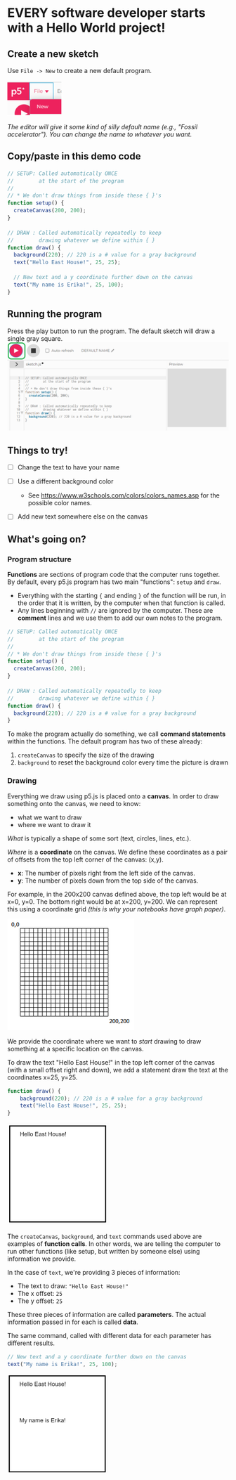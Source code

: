 # EVERY software developer starts with a **Hello World** project!

## Create a new sketch

Use `File -> New` to create a new default program.

![New Sketch](images\NewSketch.png)

*The editor will give it some kind of silly default name (e.g., "Fossil accelerator"). You can change the name to whatever you want.*

## Copy/paste in this demo code
```javascript
// SETUP: Called automatically ONCE 
//        at the start of the program
//
// * We don't draw things from inside these { }'s
function setup() {
  createCanvas(200, 200);
}

// DRAW : Called automatically repeatedly to keep
//        drawing whatever we define within { }
function draw() {
  background(220); // 220 is a # value for a gray background
  text("Hello East House!", 25, 25);

  // New text and a y coordinate further down on the canvas
  text("My name is Erika!", 25, 100); 
}
```

## Running the program
Press the play button to run the program. The default sketch will draw a single gray square.
![Run Program](images\RunProgram.png)

## Things to try!
- [ ] Change the text to have your name
- [ ] Use a different background color
    - See <a href="https://www.w3schools.com/colors/colors_names.asp" target="_blank">https://www.w3schools.com/colors/colors_names.asp</a> for the possible color names.
- [ ] Add new text somewhere else on the canvas


## What's going on?

### Program structure
**Functions** are sections of program code that the computer runs together. By default, every p5.js program has two main "functions": `setup` and `draw`.
- Everything with the starting `{` and ending `}` of the function will be run, in the order that it is written, by the computer when that function is called.
- Any lines beginning with `//` are ignored by the computer. These are **comment** lines and we use them to add our own notes to the program.


```javascript
// SETUP: Called automatically ONCE 
//        at the start of the program
//
// * We don't draw things from inside these { }'s
function setup() {
  createCanvas(200, 200);
}

// DRAW : Called automatically repeatedly to keep
//        drawing whatever we define within { }
function draw() {
  background(220); // 220 is a # value for a gray background
}

 ```
 
To make the program actually do something, we call **command statements** within the functions. The default program has two of these already:
1. `createCanvas` to specify the size of the drawing
2. `background` to reset the background color every time the picture is drawn
 
### Drawing
Everything we draw using p5.js is placed onto a **canvas**. In order to draw something onto the canvas, we need to know:
- what we want to draw
- where we want to draw it

*What* is typically a shape of some sort (text, circles, lines, etc.).

*Where* is a **coordinate** on the canvas. We define these coordinates as a pair of offsets from the top left corner of the canvas: (x,y).
- **x**: The number of pixels right from the left side of the canvas.
- **y**: The number of pixels down from the top side of the canvas.

For example, in the 200x200 canvas defined above, the top left would be at x=0, y=0. The bottom right would be at x=200, y=200. We can represent this using a coordinate grid *(this is why your notebooks have graph paper)*.

![Sample canvas](images/canvas200_200.PNG)

We provide the coordinate where we want to *start* drawing to draw something at a specific location on the canvas.

To draw the text "Hello East House!" in the top left corner of the canvas (with a small offset right and down), we add a statement draw the text at the coordinates x=25, y=25.

```javascript
function draw() {
    background(220); // 220 is a # value for a gray background
    text("Hello East House!", 25, 25);
}
```

![Hello East House](images/HelloEH.PNG)

The `createCanvas`, `background`, and `text` commands used above are examples of **function calls**. In other words, we are telling the computer to run other functions (like setup, but written by someone else) using information we provide.

In the case of `text`, we're providing 3 pieces of information:
- The text to draw: `"Hello East House!"`
- The x offset: `25`
- The y offset: `25`

These three pieces of information are called **parameters**. The actual information passed in for each is called **data**.

The same command, called with different data for each parameter has different results.
```javascript
// New text and a y coordinate further down on the canvas
text("My name is Erika!", 25, 100); 
```

![My name is...](images/MyNameIs.PNG)
